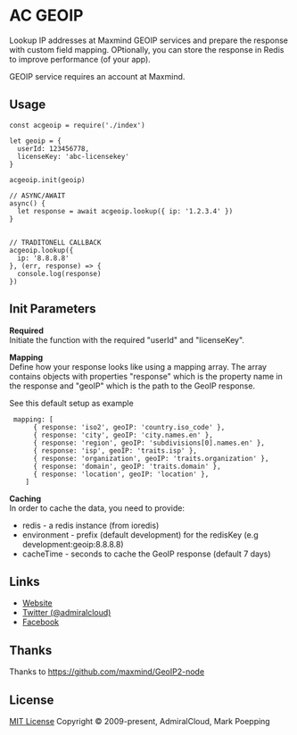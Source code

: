 # AC GEOIP
Lookup IP addresses at Maxmind GEOIP services and prepare the response with custom field mapping. OPtionally, you can store the response in Redis to improve performance (of your app).

GEOIP service requires an account at Maxmind.

## Usage

```
const acgeoip = require('./index')

let geoip = {
  userId: 123456778,
  licenseKey: 'abc-licensekey'
}

acgeoip.init(geoip)

// ASYNC/AWAIT
async() {
  let response = await acgeoip.lookup({ ip: '1.2.3.4' })
}


// TRADITONELL CALLBACK
acgeoip.lookup({
  ip: '8.8.8.8'
}, (err, response) => {
  console.log(response)
})

```

## Init Parameters
**Required**   
Initiate the function with the required "userId" and "licenseKey".

**Mapping**   
Define how your response looks like using a mapping array. The array contains objects with properties "response" which is the property name in the response and "geoIP" which is the path to the GeoIP response. 

See this default setup as example
```
 mapping: [
      { response: 'iso2', geoIP: 'country.iso_code' },
      { response: 'city', geoIP: 'city.names.en' },
      { response: 'region', geoIP: 'subdivisions[0].names.en' },
      { response: 'isp', geoIP: 'traits.isp' },
      { response: 'organization', geoIP: 'traits.organization' },
      { response: 'domain', geoIP: 'traits.domain' },
      { response: 'location', geoIP: 'location' },
    ]
```

**Caching**   
In order to cache the data, you need to provide:
+ redis - a redis instance (from ioredis)
+ environment - prefix (default development) for the redisKey (e.g development:geoip:8.8.8.8)
+ cacheTime - seconds to cache the GeoIP response (default 7 days)


## Links
- [Website](https://www.admiralcloud.com/)
- [Twitter (@admiralcloud)](https://twitter.com/admiralcloud)
- [Facebook](https://www.facebook.com/MediaAssetManagement/)

## Thanks
Thanks to https://github.com/maxmind/GeoIP2-node

## License
[MIT License](https://opensource.org/licenses/MIT) Copyright © 2009-present, AdmiralCloud, Mark Poepping